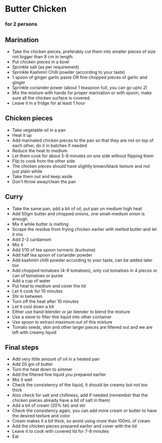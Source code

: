 # Butter Chicken

### for 2 persons


## Marination
- Take the chicken pieces, preferably cut them into smaller pieces of size not bigger than 8 cm in length.
- Put chicken pieces in a bowl
- Sprinkle salt (as per requirement)
- Sprinkle Kashmiri Chilli powder (according to your taste)
- 1 spoon of ginger garlic paste OR fine chopped pieces of garlic and ginger
- Sprinkle coriander power (about 1 teaspoon full, you can go upto 2)
- Mix the mixture with hands for proper marination or with spoon, make sure all the chicken surface is covered.
- Leave it in a fridge for at least 1 hour

## Chicken pieces
- Take vegetable oil in a pan
- Heat it up
- Add marinated chicken pieces to the pan so that they are not on top of each other, do it in batches if needed
- Reduce the heat to medium
- Let them cook for about 5-8 minutes on one side without flipping them
- Flip to cook from the other side
- The chicken pieces should have slightly brown/black texture and not just plain white
- Take them out and keep aside
- Don't throw away/clean the pan

## Curry
- Take the same pan, add a bit of oil, put pan on medium high heat
- Add 50gm butter and chopped onions, one small-medium onion is enough
- Mix it while butter is melting
- Scrape the residue from frying chicken earlier with melted butter and let it mix
- Add 2-3 cardamom
- Mix it
- Add 1/10 of tea spoon turmeric (kurkuma)
- Add half tea spoon of coriander powder
- Add kashmiri chilli powder according to your taste, can be added later too
- Add chopped tomatoes (4-6 tomatoes), only cut tomatoes in 4 pieces or can of tomatoes or puree
- Add a cup of water
- Put heat to medium and cover the lid
- Let it cook for 10 minutes
- Stir in between
- Turn off the heat after 10 minutes
- Let it cool down a bit
- Either use hand-blender or jar blender to blend the mixture
- Use a sieve to filter this liquid into other container
- Use spoon to extract maximum out of this mixture
- Tomato seeds, skin and other larger pieces are filtered out and we are left with creamy liquid

## Final steps
- Add very little amount of oil in a heated pan
- Add 20 gm of butter
- Turn the heat down to simmer
- Add the filtered fine liquid you prepared earlier
- Mix it well
- Check the consistency of the liquid, it should be creamy but not too thick
- Also check for salt and chilliness, add if needed (remember that the chicken pieces already have a bit of salt in them)
- Add a bit of cream (20% fat) and stir
- Check the consistency again, you can add more cream or butter to have the desired texture and color
- Cream makes it a bit thick, so avoid using more than 100mL of cream
- Add the chicken pieces prepared earlier and cover with the lid
- Leave it to cook with covered lid for 7-8 minutes
- Eat

